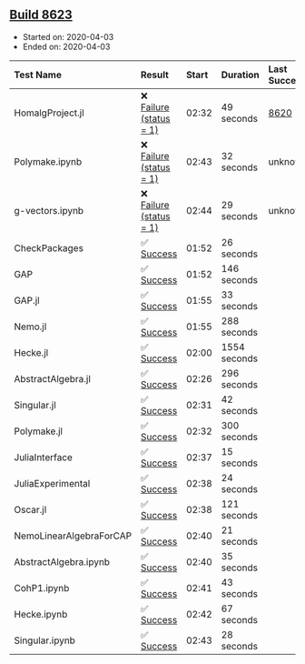 ## [Build 8623](https://oscarci.mathematik.uni-kl.de/job/oscar/8623/)

* Started on: 2020-04-03
* Ended on: 2020-04-03

| Test Name    | Result | Start | Duration | Last Success | First Failure |
|:-------------|:-------|:------|:---------|:-------------|:--------------|
| HomalgProject.jl | ❌ [Failure (status = 1)](https://oscarci.mathematik.uni-kl.de/job/oscar/8623/artifact/logs/build-8623/HomalgProject.jl.log) | 02:32 | 49 seconds | [8620](https://oscarci.mathematik.uni-kl.de/job/oscar/8620/) | [8621](https://oscarci.mathematik.uni-kl.de/job/oscar/8621/) |
| Polymake.ipynb | ❌ [Failure (status = 1)](https://oscarci.mathematik.uni-kl.de/job/oscar/8623/artifact/logs/build-8623/Polymake.ipynb.log) | 02:43 | 32 seconds | unknown | unknown |
| g-vectors.ipynb | ❌ [Failure (status = 1)](https://oscarci.mathematik.uni-kl.de/job/oscar/8623/artifact/logs/build-8623/g-vectors.ipynb.log) | 02:44 | 29 seconds | unknown | unknown |
| CheckPackages | ✅ [Success](https://oscarci.mathematik.uni-kl.de/job/oscar/8623/artifact/logs/build-8623/CheckPackages.log) | 01:52 | 26 seconds |  |  |
| GAP | ✅ [Success](https://oscarci.mathematik.uni-kl.de/job/oscar/8623/artifact/logs/build-8623/GAP.log) | 01:52 | 146 seconds |  |  |
| GAP.jl | ✅ [Success](https://oscarci.mathematik.uni-kl.de/job/oscar/8623/artifact/logs/build-8623/GAP.jl.log) | 01:55 | 33 seconds |  |  |
| Nemo.jl | ✅ [Success](https://oscarci.mathematik.uni-kl.de/job/oscar/8623/artifact/logs/build-8623/Nemo.jl.log) | 01:55 | 288 seconds |  |  |
| Hecke.jl | ✅ [Success](https://oscarci.mathematik.uni-kl.de/job/oscar/8623/artifact/logs/build-8623/Hecke.jl.log) | 02:00 | 1554 seconds |  |  |
| AbstractAlgebra.jl | ✅ [Success](https://oscarci.mathematik.uni-kl.de/job/oscar/8623/artifact/logs/build-8623/AbstractAlgebra.jl.log) | 02:26 | 296 seconds |  |  |
| Singular.jl | ✅ [Success](https://oscarci.mathematik.uni-kl.de/job/oscar/8623/artifact/logs/build-8623/Singular.jl.log) | 02:31 | 42 seconds |  |  |
| Polymake.jl | ✅ [Success](https://oscarci.mathematik.uni-kl.de/job/oscar/8623/artifact/logs/build-8623/Polymake.jl.log) | 02:32 | 300 seconds |  |  |
| JuliaInterface | ✅ [Success](https://oscarci.mathematik.uni-kl.de/job/oscar/8623/artifact/logs/build-8623/JuliaInterface.log) | 02:37 | 15 seconds |  |  |
| JuliaExperimental | ✅ [Success](https://oscarci.mathematik.uni-kl.de/job/oscar/8623/artifact/logs/build-8623/JuliaExperimental.log) | 02:38 | 24 seconds |  |  |
| Oscar.jl | ✅ [Success](https://oscarci.mathematik.uni-kl.de/job/oscar/8623/artifact/logs/build-8623/Oscar.jl.log) | 02:38 | 121 seconds |  |  |
| NemoLinearAlgebraForCAP | ✅ [Success](https://oscarci.mathematik.uni-kl.de/job/oscar/8623/artifact/logs/build-8623/NemoLinearAlgebraForCAP.log) | 02:40 | 21 seconds |  |  |
| AbstractAlgebra.ipynb | ✅ [Success](https://oscarci.mathematik.uni-kl.de/job/oscar/8623/artifact/logs/build-8623/AbstractAlgebra.ipynb.log) | 02:40 | 35 seconds |  |  |
| CohP1.ipynb | ✅ [Success](https://oscarci.mathematik.uni-kl.de/job/oscar/8623/artifact/logs/build-8623/CohP1.ipynb.log) | 02:41 | 43 seconds |  |  |
| Hecke.ipynb | ✅ [Success](https://oscarci.mathematik.uni-kl.de/job/oscar/8623/artifact/logs/build-8623/Hecke.ipynb.log) | 02:42 | 67 seconds |  |  |
| Singular.ipynb | ✅ [Success](https://oscarci.mathematik.uni-kl.de/job/oscar/8623/artifact/logs/build-8623/Singular.ipynb.log) | 02:43 | 28 seconds |  |  |
